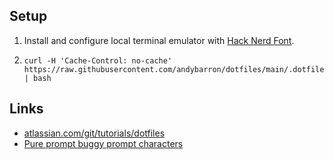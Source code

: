 ## Setup

1.  Install and configure local terminal emulator with
    [Hack Nerd Font](https://github.com/ryanoasis/nerd-fonts).

1.  ```shell
    curl -H 'Cache-Control: no-cache' https://raw.githubusercontent.com/andybarron/dotfiles/main/.dotfiles/scripts/init | bash
    ```

## Links

- [atlassian.com/git/tutorials/dotfiles](https://www.atlassian.com/git/tutorials/dotfiles)
- [Pure prompt buggy prompt characters](https://github.com/sindresorhus/pure/issues/561)
